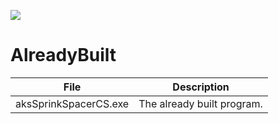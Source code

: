 
 ![](../aksSprinkSpacerCS/Images/SprnkSpacer.ico)
# AlreadyBuilt   

File                  | Description
----------------------|---------------------------
aksSprinkSpacerCS.exe | The already built program.
